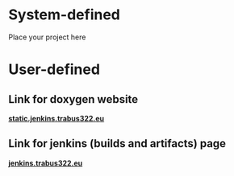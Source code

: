# System-defined
Place your project here

# User-defined
## Link for doxygen website
[**static.jenkins.trabus322.eu**](https://jenkins.trabus322.eu/job/gitea.trabus322.eu_inf9matics_as312223FoCP_doxygen/doxygen)

## Link for jenkins (builds and artifacts) page
[**jenkins.trabus322.eu**](https://jenkins.trabus322.eu/job/gitea.trabus322.eu_inf9matics_as312223FoCP/)